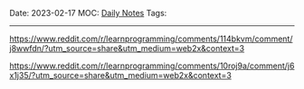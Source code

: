 Date: 2023-02-17
MOC: [Daily Notes](../../1.%20MOC/Daily%20Notes.md)
Tags: 

---
https://www.reddit.com/r/learnprogramming/comments/114bkvm/comment/j8wwfdn/?utm_source=share&utm_medium=web2x&context=3

https://www.reddit.com/r/learnprogramming/comments/10roj9a/comment/j6x1j35/?utm_source=share&utm_medium=web2x&context=3

